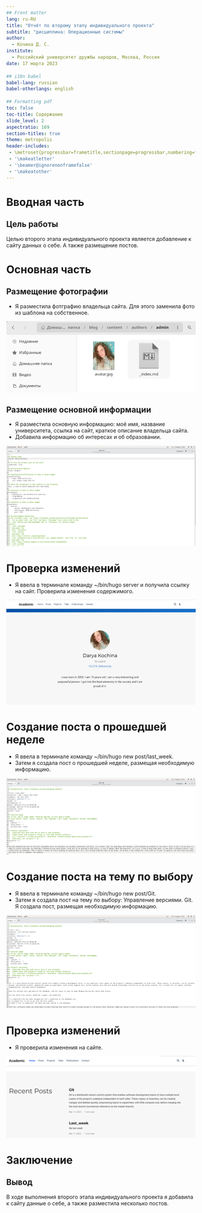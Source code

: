 ```yaml
---
## Front matter
lang: ru-RU
title: "Отчёт по второму этапу индивидуального проекта"
subtitle: "дисциплина: Операционные системы"
author:
  - Кочина Д. С.
institute:
  - Российский университет дружбы народов, Москва, Россия
date: 17 марта 2023

## i18n babel
babel-lang: russian
babel-otherlangs: english

## Formatting pdf
toc: false
toc-title: Содержание
slide_level: 2
aspectratio: 169
section-titles: true
theme: metropolis
header-includes:
 - \metroset{progressbar=frametitle,sectionpage=progressbar,numbering=fraction}
 - '\makeatletter'
 - '\beamer@ignorenonframefalse'
 - '\makeatother'
---
```


# Вводная часть


## Цель работы

Целью второго этапа индивидуального проекта является добавление к сайту данных о себе. А также размещение постов.

# Основная часть

## Размещение фотографии

- Я разместила фотграфию владельца сайта. Для этого заменила фото из шаблона на собственное.

![](./image/Рис.1.png)

## Размещение основной информации

- Я разместила основную информацию: моё имя, название университета, ссылка на сайт, краткое описание владельца сайта.
- Добавила информацию об интересах и об образовании.

![](./image/Рис.2.png)

# Проверка изменений

- Я ввела в терминале команду ~/bin/hugo server и получила ссылку на сайт. Проверила изменения содержимого.

![](./image/Рис.4.png)

# Создание поста о прошедшей неделе

- Я ввела в терминале команду ~/bin/hugo new post/last_week. 
- Затем я создала пост о прошедшей неделе, размещая необходимую информацию.

![](./image/Рис.6.png)

# Создание поста на тему по выбору

- Я ввела в терминале команду ~/bin/hugo new post/Git. 
- Затем я создала пост на тему по выбору: Управление версиями. Git. Я создала пост, размещая необходимую информацию.

![](./image/Рис.8.png)

# Проверка изменений

- Я проверила изменения на сайте.

![](./image/Рис.9.png)

# Заключение

## Вывод

В ходе выполнения второго этапа индивидуального проекта я добавила к сайту данные о себе, а также разместила несколько постов.

